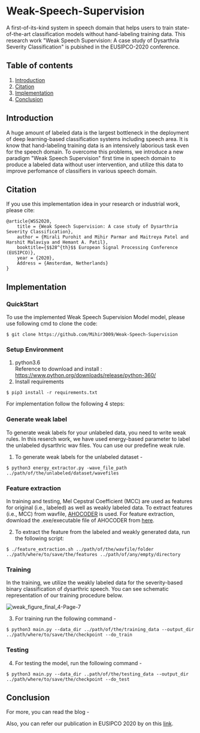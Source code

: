 # Weak-Speech-Supervision
A first-of-its-kind system in speech domain that helps users to train state-of-the-art classification models without hand-labeling training data. This research work "Weak Speech Supervision: A case study of Dysarthria Severity Classification" is pubished in the EUSIPCO-2020 conference.

## Table of contents
1. [Introduction](#intro)
2. [Citation](#cite)
3. [Implementation](#implement)
4. [Conclusion](#summary)

<a name="intro"></a>
## Introduction

A huge amount of labeled data is the largest bottleneck in the deployment of deep learning-based classification systems including speech area. It is know that hand-labeling training data is an intensively laborious task even for the speech domain. To overcome this problems, we introduce a new paradigm "Weak Speech Supervision" first time in speech domain to produce a labeled data without user intervention, and utilize this data to improve perfomance of classifiers in various speech domain.

<a name="cite"></a>
## Citation

If you use this implementation idea in your research or industrial work, please cite:

```
@article{WSS2020,
	title = {Weak Speech Supervision: A case study of Dysarthria Severity Classification},
	author = {Mirali Purohit and Mihir Parmar and Maitreya Patel and Harshit Malaviya and Hemant A. Patil},
	booktitle={$$28^{th}$$ European Signal Processing Conference (EUSIPCO)},
	year = {2020},
	Address = {Amsterdam, Netherlands}
}
```
<a name="implement"></a>
## Implementation

### QuickStart

To use the implemented Weak Speech Supervision Model model, please use following cmd to clone the code:

```
$ git clone https://github.com/Mihir3009/Weak-Speech-Supervision
```

### Setup Environment

1. python3.6 <br /> Reference to download and install : https://www.python.org/downloads/release/python-360/
2. Install requirements <br /> 
```
$ pip3 install -r requirements.txt
```

For implementation follow the following 4 steps:

### Generate weak label
To generate weak labels for your unlabeled data, you need to write weak rules. In this reserch work, we have used energy-based parameter to label the unlabeled dysarthric wav files. You can use our predefine weak rule.

1. To generate weak labels for the unlabeled dataset -
```
$ python3 energy_extractor.py -wave_file_path ../path/of/the/unlabeled/dataset/wavefiles
```

### Feature extraction
In training and testing, Mel Cepstral Coefficient (MCC) are used as features for original (i.e., labeled) as well as weakly labeled data. To extract features (i.e., MCC) from wavfile, [AHOCODER](https://aholab.ehu.eus/ahocoder/info.html) is used. For feature extraction, download the .exe/executable file of AHOCODER from [here](https://aholab.ehu.eus/ahocoder/info.html).

2. To extract the feature from the labeled and weakly generated data, run the following script:
```
$ ./feature_extraction.sh ../path/of/the/wavfile/folder ../path/where/to/save/the/features ../path/of/any/empty/directory
```

### Training
In the training, we utilize the weakly labeled data for the severity-based binary classification of dysarthric speech. You can see schematic representation of our training procedure below.

![weak_figure_final_4-Page-7](https://user-images.githubusercontent.com/47143544/92290254-567b1c00-eec8-11ea-9ddf-048a47aa8486.jpeg)

3. For training run the following command -
```
$ python3 main.py --data_dir ../path/of/the/training_data --output_dir ../path/where/to/save/the/checkpoint --do_train
```

### Testing
4. For testing the model, run the following command -
```
$ python3 main.py --data_dir ..path/of/the/testing_data --output_dir ../path/where/to/save/the/checkpoint --do_test
```

<a name="summary"></a>
## Conclusion

For more, you can read the blog - 

Also, you can refer our publication in EUSIPCO 2020 by on this [link](https://drive.google.com/file/d/1L-UWr23O_sFBI43Pe_-cbJZajHdzWXOo/view).
